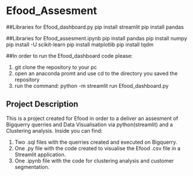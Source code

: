 # Efood_Assesment

##Libraries for Efood_dashboard.py
pip install streamlit
pip install pandas

##Libraries for Efood_assesment.ipynb
pip install pandas
pip install numpy
pip install -U scikit-learn
pip install matplotlib
pip install tqdm

##In order to run the Efood_dashboard code please:
1) git clone the repository to your pc
2) open an anaconda promt and use cd to the directory you saved the repository
3) run the command: python -m streamlit run Efood_dashboard.py

## Project Description
This is a project created for Efood in order to a deliver an assesment of Bigquerry querries and Data Visualisation via python(streamlit) and a Clustering analysis.
Inside you can find:
1) Two .sql files with the querries created and executed on Bigquerry.
2) One .py file with the code created to visualise the Efood .csv file in a Streamlit application. 
3) One .ipynb file with the code for clustering analysis and customer segmentation.
